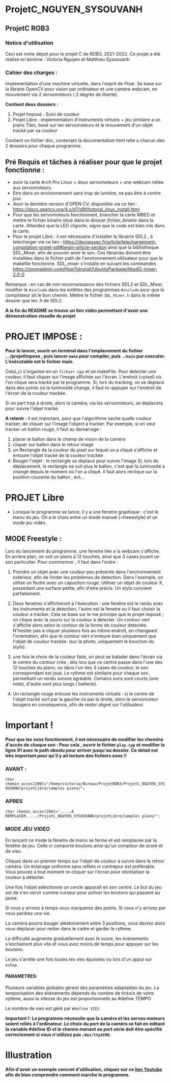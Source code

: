 # ProjetC_NGUYEN_SYSOUVANH
## ProjetC ROB3

### Notice d'utilisation 


Ceci est notre dépot pour le projet C de ROB3, 2021-2022. Ce projet a été realisé en binôme : Victoria Nguyen et Matthieu Sysouvanh

### Cahier des charges :

Implementation d'une machine virtuelle, dans l'esprit de Pixar. Se base sur la libraire OpenCV pour vision par ordinateur et une caméra webcam, en mouvement via 2 servomoteurs ( 2 degrés de liberté).


**Contient deux dossiers :**

1. Projet Imposé : Suivi de couleur
2. Projet Libre : implementation d'instruments virtuels + jeu similaire a un piano Tiles, basé sur les servomoteurs et le mouvement d'un objet tracké par sa couleur

Contient un fichier doc, contenant la documentation html relié a chacun des 2 dossiers pour chaque programme.




## Pré Requis et tâches à réaliser pour que le projet fonctionne : 
 
 - avoir la carte Arch Pro Linux + deux servomoteurs + une webcam reliée aux servomoteurs.
 - Etre dans un environnement sans trop de lumière, ne pas être à contre jour.
 - Avoir la dernière version d'OPEN CV, disponible via ce lien : https://docs.opencv.org/4.x/d7/d9f/tutorial_linux_install.html
 - Pour que les servomoteurs fonctionnent, brancher la carte MBED et mettre le fichier binaire situé dans le dossier _fichier_binaire_ dans la carte. Attendez que la LED clignote, signe que le code est bien mis dans la carte.
 - Pour le projet Libre : il est nécessaire d'installer la librairie SDL2 , à telecharger via ce lien :
 https://devopssec.fr/article/telechargement-compilation-projet-sdl#begin-article-section
 ainsi que la bibliotheque SDL_Mixer, afin de pouvoir avoir le son. Ces librairies doivent être installées dans le fichier path de l'environnement utilisateur pour que le makefile fonctionne.
 SDL_mixer s'installe en suivant les commandes https://zoomadmin.com/HowToInstall/UbuntuPackage/libsdl2-mixer-2.0-0
 
 Remarque : en cas de non reconnaissance des fichiers SDL2 et SDL_Mixer, modifier le `#include` dans les entêtes des programmes `#include` pour que le compilateur ait le bon chemin. 
 Mettre le fichier `SDL_Mixer.h` dans le même dossier que les .h de SDL2.
 
 
 
**A la fin du README se trouve un lien vidéo permettant d'avoir une démonstration visuelle du projet**

 
# PROJET IMPOSE :
 
 **Pour le lancer, ouvrir un terminal dans l'emplacement du fichier .../projetImpose , puis lancer `make` pour compiler, puis `./main` pur executer.**
 **L'éxécutable est le fichier main**. 
 
 
 Celui_ci s'organise en un `fichier.cpp` et un makeFile.   Pour detecter une couleur, il faut cliquer sur l'image affichée sur l'écran. L'endroit (=pixel) où l'on clique
 sera tracké par le programme. Si, lors du tracking, on se deplace dans des points où la luminosité change, il faut re-appuyer sur l'endroit de l'écran de la couleur trackée.
 
 Si on part trop à droite, alors la caméra, via les servomoteurs, se deplacera pour suivre l'objet tracké.
 
 **A retenir** : il est important, pour que l'algorithme sache quelle couleur tracker, de cliquer sur l'image l'object à tracker. Par exemple, si on veut tracker un ballon rouge, il 
 faut au demarrage :
 
 1. placer le ballon dans le champ de vision de la caméra
 2. cliquer sur ballon dans le retour image
 3. un Rectangle de la couleur du pixel sur lequel on a cliqué s'affiche et entoure l'objet tracké de la couleur trackée
 4. Bouger l'objet : le rectangle se deplace pour suivre l'image
 Si, lors du déplacement, le rectangle ne suit plus le ballon, c'est que la luminosité a changé depuis le moment où l'on a cliqué. Il faut alors reclique sur la position courante
 du ballon , ect...
 
 

 
# PROJET Libre
 
 - Lorsque le programme se lance, il y a une fenetre graphique : c'est le menu du jeu. On a le choix entre un mode manuel (=freeestyle) et un mode jeu vidéo. 

 
 
## MODE Freestyle :
 
Lors du lancement du programme, une fenetre liée a la webcam s'affiche. En arrière plan, on voit un piano à 12 touches, ainsi que 3 cases jouant un son particulier. Pour commencer , il faut dans l'ordre :

1. Prendre un objet avec une couleur peu présente dans l'environnement extérieur, afin de limiter les problèmes de detection. Dans l'exemple, on utilise un feutre avec un capuchon rouge. Utiliser un objet de couleur X, possedant une surface petite, afin d'etre précis. Un stylo convient parfaitement. 

2. Deux fenetres s'afficheront à l'éxécution : une fenêtre est le rendu avec les instruments et la detection, l'autre est la fenetre ou il faut choisir la couleur a tracker. Cela se base sur le me principe que le projet imposé ; on clique avec la souris sur la couleur à detecter. Un contour vert s'affiche alors selon le contour de la forme de couleur detectée. N'hesiter pas à cliquer plusieurs fois au même endroit, en changeant l'orientation, afin que le contour vert n'entoure bien uniquement que l'objet de couleur trackée. (sur la photo, uniquement le bouchon du stylo).

3. une fois le choix de la couleur faite, on peut se balader dans l'écran via le centre du contour crée ; dès lors que ce centre passe dans l'une des 12 touches du piano, ou dans l'un des 3 cases de couleur, le son correspondant est joué. Le rythme est similaire pour chaque son, permettant un rendu sonore agréable. Certains sons sont courts (une note), d'autre sont plus longs ( batterie).

4. Un rectangle rouge entoure les instruments virtuels : si le centre de l'objet tracké sort par la gauche où par la droite, alors le servomoteur bougera en conséquence, afin de rester aligné sur l'utilisateur.

# Important ! 
**Pour que les sons fonctionnent, il est nécessaire de modifier les chemins d'accès de chaque son : Pour cela , ouvrir le fichier `play.cpp`  et modifier la ligne 91 avec le path absolu pour arriver jusqu'au dossier. Ce détail est très important pour qu'il y ait lecture des fichiers sons !!**


### AVANT :
 `char chemin_acces[200]="/home/victoria/Bureau/ProjetROB3/ProjetC_NGUYEN_SYSOUVANH/projetLibre/samples piano/";`

### APRES 
 `char chemin_acces[200]=".....A REMPLACER...../ProjetC_NGUYEN_SYSOUVANH/projetLibre/samples piano/";`







 
### MODE JEU VIDEO
 
En lançant ce mode la fênetre de menu se ferme et est remplacée par la fenêtre de jeu. Celle ci comporte boutons ainsi qu'un compteur de score et de vies. 

Cliquez dans un premier temps sur l'objet de couleur à suivre dans le retour caméra. Un éclairage uniforme sans reflets ni contrejour est préférable. Vous pouvez à tout moment re-cliquer sur l'écran pour réinitialiser la couleur à détecter.

Une fois l'objet sélectionné un cercle apparait en son centre. Le but du jeu est de s'en servir comme curseur pour activer les boutons qui passent au jaune.

Si vous y arrivez à temps vous marquerez des points.
Si vous n'y arrivez par vous perdrez une vie.

La caméra pourra bouger aléatoirement entre 3 positions, vous devrez alors vous déplacer pour rester dans le cadre et garder le rythme.

La difficulté augmente graduellement avec le score, les événements s'enchainent plus vite et vous avez moins de temps pour appuyer sur les boutons.

Le jeu s'arrête une fois toutes les vies épuisées ou lors d'un appui sur `echap`.


#### PARAMETRES:

Plusieurs variables globales gèrent des paramètres adaptables du jeu. 
La temporisation des évènements dépends du nombre de ticks/s de votre sytème, aussi la vitesse du jeu est proportionnelle au #define TEMPO

Le nombre de vies est géré par `#define VIES`

**Important  !: Le programme nécessite que la caméra et les servos moteurs soient reliés à l'ordinateur. Le choix du port de la caméra se fait en éditant la variable #define ID et le chemin menant au port série doit être spécifié correctement si vous n'utilizez pas `/dev/ttyACM0`.**




# Illustration

**Afin d'avoir un exemple concret d'utilisation, cliquez sur ce [lien Youtube](https://www.youtube.com/watch?v=3uba5YjnqWo) afin de bien comprendre comment marche le programme.**


